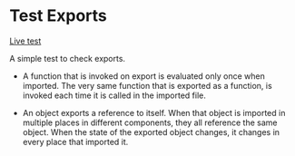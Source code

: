 # Test Exports
[Live test](http://test-exports.rafrex.com)

A simple test to check exports.

- A function that is invoked on export is evaluated only once when imported. The very same function that is exported as a function, is invoked each time it is called in the imported file.

- An object exports a reference to itself. When that object is imported in multiple places in different components, they all reference the same object. When the state of the exported object changes, it changes in every place that imported it.
